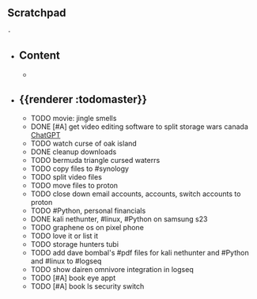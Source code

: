 ## Scratchpad
	-
- ## Content
	-
- ## {{renderer :todomaster}}
	- TODO movie: jingle smells
	- DONE [#A]  get video editing software to split storage wars canada [ChatGPT](https://chat.openai.com/share/f0a5a407-997e-45fb-acd2-dcd3bd289ff0)
	- TODO watch curse of oak island
	- DONE cleanup downloads
	- TODO  bermuda triangle cursed waterrs
	- TODO copy files to #synology
	- TODO split video files
	- TODO move files to proton
	- TODO close down email accounts, accounts, switch accounts to proton
	- TODO #Python, personal financials
	- DONE kali nethunter, #linux, #Python on samsung s23
	- TODO graphene os on pixel phone
	- TODO  love it or list it
	- TODO storage hunters tubi
	- TODO add dave bombal's #pdf files for kali nethunter and #Python and #linux to #logseq
	- TODO show dairen omnivore integration in logseq
	- TODO [#A] book eye appt
	- TODO  [#A] book ls security switch